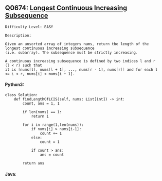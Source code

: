 ## Q0674: [Longest Continuous Increasing Subsequence](https://leetcode.com/problems/longest-continuous-increasing-subsequence/)

```
Difficulty Level: EASY
```

```
Description:

Given an unsorted array of integers nums, return the length of the longest continuous increasing subsequence
(i.e. subarray). The subsequence must be strictly increasing.

A continuous increasing subsequence is defined by two indices l and r (l < r) such that
it is [nums[l], nums[l + 1], ..., nums[r - 1], nums[r]] and for each l <= i < r, nums[i] < nums[i + 1].
```

#### Python3:

```
class Solution:
    def findLengthOfLCIS(self, nums: List[int]) -> int:
        count, ans = 1, 1

        if len(nums) == 1:
            return 1

        for i in range(1,len(nums)):
            if nums[i] > nums[i-1]:
                count += 1
            else:
                count = 1

            if count > ans:
                ans = count

        return ans
```

#### Java:

```

```